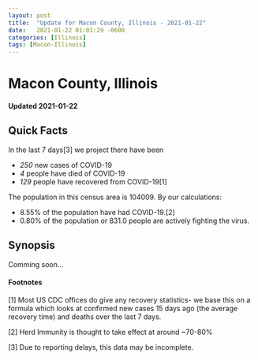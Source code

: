 ```yaml
---
layout: post
title:  "Update for Macon County, Illinois - 2021-01-22"
date:   2021-01-22 01:01:29 -0600
categories: [Illinois]
tags: [Macon-Illinois]
---
```


# Macon County, Illinois
#### Updated 2021-01-22

## Quick Facts

In the last 7 days[3] we project there have been
- *250* new cases of COVID-19
- *4* people have died of COVID-19
- *129* people have recovered from COVID-19[1]

The population in this census area is 104009. By our calculations:
- 8.55% of the population have had COVID-19.[2]
- 0.80% of the population or 831.0 people are actively fighting the virus.

## Synopsis

Comming soon...


#### Footnotes

[1] Most US CDC offices do give any recovery statistics- we base this on a formula which looks at confirmed new cases
15 days ago (the average recovery time) and deaths over the last 7 days.

[2] Herd Immunity is thought to take effect at around ~70-80%

[3] Due to reporting delays, this data may be incomplete.
 
    